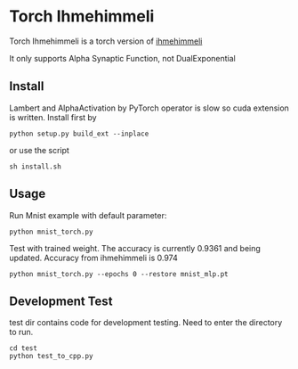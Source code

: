 # Torch Ihmehimmeli
Torch Ihmehimmeli is a torch version of [ihmehimmeli](https://github.com/google/ihmehimmeli)

It only supports Alpha Synaptic Function, not DualExponential
## Install

Lambert and AlphaActivation by PyTorch operator is slow so cuda extension is written. Install first by

    python setup.py build_ext --inplace

or use the script

    sh install.sh

## Usage

Run Mnist example with default parameter:

    python mnist_torch.py


Test with trained weight. The accuracy is currently 0.9361 and being updated. Accuracy from ihmehimmeli is 0.974

    python mnist_torch.py --epochs 0 --restore mnist_mlp.pt

## Development Test
test dir contains code for development testing. Need to enter the directory to run.

    cd test
    python test_to_cpp.py
